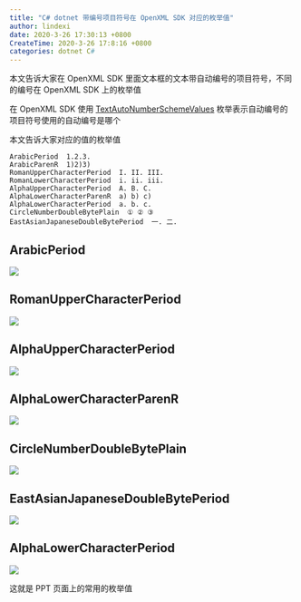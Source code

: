```yaml
---
title: "C# dotnet 带编号项目符号在 OpenXML SDK 对应的枚举值"
author: lindexi
date: 2020-3-26 17:30:13 +0800
CreateTime: 2020-3-26 17:8:16 +0800
categories: dotnet C#
---
```


本文告诉大家在 OpenXML SDK 里面文本框的文本带自动编号的项目符号，不同的编号在 OpenXML SDK 上的枚举值

<!--more-->


<!-- 发布 -->

在 OpenXML SDK 使用 [TextAutoNumberSchemeValues](https://docs.microsoft.com/zh-cn/dotnet/api/documentformat.openxml.drawing.textautonumberschemevalues) 枚举表示自动编号的项目符号使用的自动编号是哪个

本文告诉大家对应的值的枚举值

```
ArabicPeriod  1.2.3.
ArabicParenR  1)2)3)
RomanUpperCharacterPeriod  I. II. III.
RomanLowerCharacterPeriod  i. ii. iii.
AlphaUpperCharacterPeriod  A. B. C.
AlphaLowerCharacterParenR  a) b) c)
AlphaLowerCharacterPeriod  a. b. c.
CircleNumberDoubleBytePlain  ① ② ③
EastAsianJapaneseDoubleBytePeriod  一. 二.
```

## ArabicPeriod

<!-- ![](image/C# dotnet 带编号项目符号在 OpenXML SDK 对应的枚举值/C# dotnet 带编号项目符号在 OpenXML SDK 对应的枚举值0.png) -->
![](http://image.acmx.xyz/lindexi%2F2020326172152923.jpg)

## RomanUpperCharacterPeriod

<!-- ![](image/C# dotnet 带编号项目符号在 OpenXML SDK 对应的枚举值/C# dotnet 带编号项目符号在 OpenXML SDK 对应的枚举值1.png) -->

![](http://image.acmx.xyz/lindexi%2F20203261721428156.jpg)

## AlphaUpperCharacterPeriod

<!-- ![](image/C# dotnet 带编号项目符号在 OpenXML SDK 对应的枚举值/C# dotnet 带编号项目符号在 OpenXML SDK 对应的枚举值3.png) -->

![](http://image.acmx.xyz/lindexi%2F2020326172266980.jpg)

## AlphaLowerCharacterParenR

<!-- ![](image/C# dotnet 带编号项目符号在 OpenXML SDK 对应的枚举值/C# dotnet 带编号项目符号在 OpenXML SDK 对应的枚举值4.png) -->

![](http://image.acmx.xyz/lindexi%2F2020326172231169.jpg)

## CircleNumberDoubleBytePlain

<!-- ![](image/C# dotnet 带编号项目符号在 OpenXML SDK 对应的枚举值/C# dotnet 带编号项目符号在 OpenXML SDK 对应的枚举值6.png) -->

![](http://image.acmx.xyz/lindexi%2F20203261729295719.jpg)

## EastAsianJapaneseDoubleBytePeriod

<!-- ![](image/C# dotnet 带编号项目符号在 OpenXML SDK 对应的枚举值/C# dotnet 带编号项目符号在 OpenXML SDK 对应的枚举值7.png) -->

![](http://image.acmx.xyz/lindexi%2F20203261729517413.jpg)

## AlphaLowerCharacterPeriod

<!-- ![](image/C# dotnet 带编号项目符号在 OpenXML SDK 对应的枚举值/C# dotnet 带编号项目符号在 OpenXML SDK 对应的枚举值5.png) -->

![](http://image.acmx.xyz/lindexi%2F20203261722596311.jpg)

这就是 PPT 页面上的常用的枚举值

